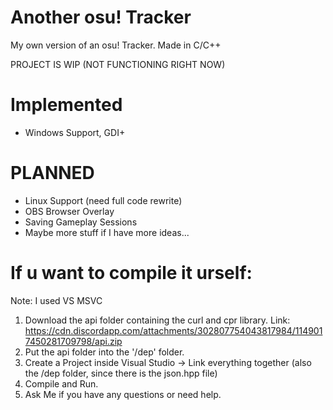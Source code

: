 # Another osu! Tracker
 My own version of an osu! Tracker.
 Made in C/C++

 PROJECT IS WIP (NOT FUNCTIONING RIGHT NOW)

# Implemented
- Windows Support, GDI+

# PLANNED
- Linux Support (need full code rewrite)
- OBS Browser Overlay
- Saving Gameplay Sessions
- Maybe more stuff if I have more ideas...
  
# If u want to compile it urself: 
Note: I used VS MSVC
 1. Download the api folder containing the curl and cpr library.
    Link: https://cdn.discordapp.com/attachments/302807754043817984/1149017450281709798/api.zip
 2. Put the api folder into the '/dep' folder.
 3. Create a Project inside Visual Studio -> Link everything together (also the /dep folder, since there is the json.hpp file)
 4. Compile and Run.
 5. Ask Me if you have any questions or need help.
